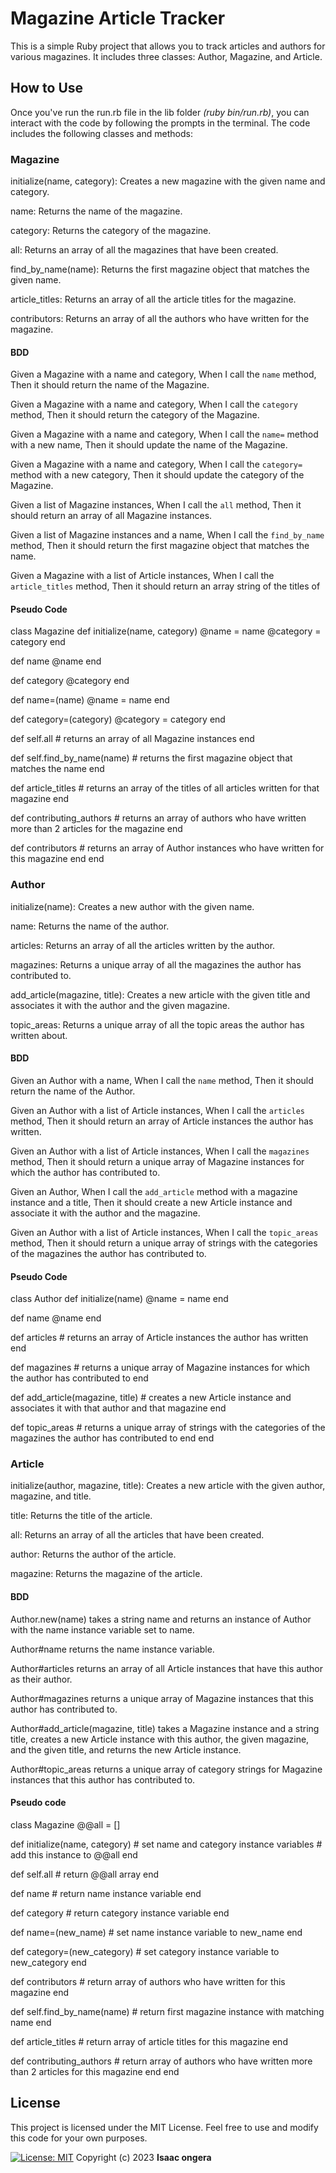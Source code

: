 # Magazine Article Tracker
This is a simple Ruby project that allows you to track articles and authors for various magazines. It includes three classes: Author, Magazine, and Article.


## How to Use
Once you've run the run.rb file in the lib folder *(ruby bin/run.rb)*, you can interact with the code by following the prompts in the terminal. The code includes the following classes and methods:




### Magazine
initialize(name, category): Creates a new magazine with the given name and category.

name: Returns the name of the magazine.

category: Returns the category of the magazine.

all: Returns an array of all the magazines that have been created.

find_by_name(name): Returns the first magazine object that matches the given name.

article_titles: Returns an array of all the article titles for the magazine.

contributors: Returns an array of all the authors who have written for the magazine.

#### BDD
Given a Magazine with a name and category,
When I call the `name` method,
Then it should return the name of the Magazine.

Given a Magazine with a name and category,
When I call the `category` method,
Then it should return the category of the Magazine.

Given a Magazine with a name and category,
When I call the `name=` method with a new name,
Then it should update the name of the Magazine.

Given a Magazine with a name and category,
When I call the `category=` method with a new category,
Then it should update the category of the Magazine.

Given a list of Magazine instances,
When I call the `all` method,
Then it should return an array of all Magazine instances.

Given a list of Magazine instances and a name,
When I call the `find_by_name` method,
Then it should return the first magazine object that matches the name.

Given a Magazine with a list of Article instances,
When I call the `article_titles` method,
Then it should return an array string of the titles of

#### Pseudo Code
class Magazine
  def initialize(name, category)
    @name = name
    @category = category
  end

  def name
    @name
  end

  def category
    @category
  end

  def name=(name)
    @name = name
  end

  def category=(category)
    @category = category
  end

  def self.all
    # returns an array of all Magazine instances
  end

  def self.find_by_name(name)
    # returns the first magazine object that matches the name
  end

  def article_titles
    # returns an array of the titles of all articles written for that magazine
  end

  def contributing_authors
    # returns an array of authors who have written more than 2 articles for the magazine
  end

  def contributors
    # returns an array of Author instances who have written for this magazine
  end
end

### Author
initialize(name): Creates a new author with the given name.

name: Returns the name of the author.

articles: Returns an array of all the articles written by the author.

magazines: Returns a unique array of all the magazines the author has contributed to.

add_article(magazine, title): Creates a new article with the given title and associates it with the author and the given magazine.

topic_areas: Returns a unique array of all the topic areas the author has written about.

#### BDD
Given an Author with a name,
When I call the `name` method,
Then it should return the name of the Author.

Given an Author with a list of Article instances,
When I call the `articles` method,
Then it should return an array of Article instances the author has written.

Given an Author with a list of Article instances,
When I call the `magazines` method,
Then it should return a unique array of Magazine instances for which the author has contributed to.

Given an Author,
When I call the `add_article` method with a magazine instance and a title,
Then it should create a new Article instance and associate it with the author and the magazine.

Given an Author with a list of Article instances,
When I call the `topic_areas` method,
Then it should return a unique array of strings with the categories of the magazines the author has contributed to.


#### Pseudo Code
class Author
  def initialize(name)
    @name = name
  end

  def name
    @name
  end

  def articles
    # returns an array of Article instances the author has written
  end

  def magazines
    # returns a unique array of Magazine instances for which the author has contributed to
  end

  def add_article(magazine, title)
    # creates a new Article instance and associates it with that author and that magazine
  end

  def topic_areas
    # returns a unique array of strings with the categories of the magazines the author has contributed to
  end
end

### Article
initialize(author, magazine, title): Creates a new article with the given author, magazine, and title.

title: Returns the title of the article.

all: Returns an array of all the articles that have been created.

author: Returns the author of the article.

magazine: Returns the magazine of the article.

#### BDD
Author.new(name) takes a string name and returns an instance of Author with the name instance variable set to name.

Author#name returns the name instance variable.

Author#articles returns an array of all Article instances that have this author as their author.

Author#magazines returns a unique array of Magazine instances that this author has contributed to.

Author#add_article(magazine, title) takes a Magazine instance and a string title, creates a new Article instance with this author, the given magazine, and the given title, and returns the new Article instance.

Author#topic_areas returns a unique array of category strings for Magazine instances that this author has contributed to.

#### Pseudo code
class Magazine
  @@all = []

  def initialize(name, category)
    # set name and category instance variables
    # add this instance to @@all
  end

  def self.all
    # return @@all array
  end

  def name
    # return name instance variable
  end

  def category
    # return category instance variable
  end

  def name=(new_name)
    # set name instance variable to new_name
  end

  def category=(new_category)
    # set category instance variable to new_category
  end

  def contributors
    # return array of authors who have written for this magazine
  end

  def self.find_by_name(name)
    # return first magazine instance with matching name
  end

  def article_titles
    # return array of article titles for this magazine
  end

  def contributing_authors
    # return array of authors who have written more than 2 articles for this magazine
  end
end




## License
This project is licensed under the MIT License. Feel free to use and modify this code for your own purposes.

[![License: MIT](https://img.shields.io/badge/License-MIT-yellow.svg)](https://opensource.org/licenses/MIT)
Copyright (c) 2023 **Isaac ongera**








